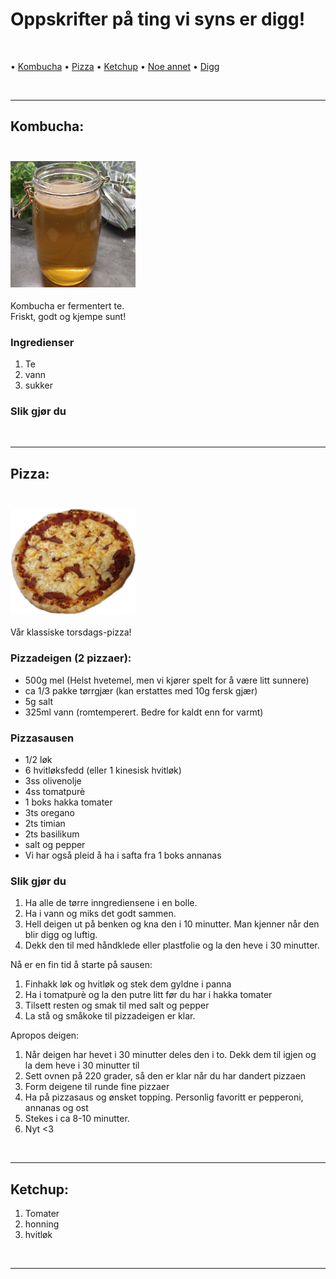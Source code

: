 # Oppskrifter på ting vi syns er digg!

<p align="center">
 <br>
 
 • <a href="#kombucha">Kombucha</a> • <a href="#pizza">Pizza</a> • <a href="#ketchup">Ketchup</a> • <a href="#">Noe annet</a> • <a href="#">Digg</a>
 
 <br>
</p>
<hr>


## Kombucha:

<h3>
 <br>
 <img src="images/kombucha-batch1.png" alt="Komucha i glass" width="200">
 <br>
 </h3>
 
 <p>
Kombucha er fermentert te. 
 <br>
Friskt, godt og kjempe sunt!
</p>

### Ingredienser
1. Te
2. vann
3. sukker

### Slik gjør du

<br>
<hr>

## Pizza:

<h3>
 <br>
<img src="images/pizza-no-gb.png" alt="Nydelig pizza" width="200" >
 <br>
</h3>

<p>
Vår klassiske torsdags-pizza!
</p>

### Pizzadeigen (2 pizzaer):
* 500g mel (Helst hvetemel, men vi kjører spelt for å være litt sunnere)
* ca 1/3 pakke tørrgjær (kan erstattes med 10g fersk gjær)
* 5g salt
* 325ml vann (romtemperert. Bedre for kaldt enn for varmt)

### Pizzasausen
* 1/2 løk
* 6 hvitløksfedd (eller 1 kinesisk hvitløk)
* 3ss olivenolje
* 4ss tomatpurè
* 1 boks hakka tomater
* 3ts oregano
* 2ts timian
* 2ts basilikum
* salt og pepper
* Vi har også pleid å ha i safta fra 1 boks annanas


### Slik gjør du
1. Ha alle de tørre inngrediensene i en bolle. 
2. Ha i vann og miks det godt sammen. 
3. Hell deigen ut på benken og kna den i 10 minutter. Man kjenner når den blir digg og luftig. 
4. Dekk den til med håndklede eller plastfolie og la den heve i 30 minutter. 
 
Nå er en fin tid å starte på sausen:
1. Finhakk løk og hvitløk og stek dem gyldne i panna
2. Ha i tomatpurè og la den putre litt før du har i hakka tomater
3. Tilsett resten og smak til med salt og pepper
4. La stå og småkoke til pizzadeigen er klar. 

Apropos deigen:
1. Når deigen har hevet i 30 minutter deles den i to. Dekk dem til igjen og la dem heve i 30 minutter til
2. Sett ovnen på 220 grader, så den er klar når du har dandert pizzaen
3. Form deigene til runde fine pizzaer 
4. Ha på pizzasaus og ønsket topping. Personlig favoritt er pepperoni, annanas og ost 
5. Stekes i ca 8-10 minutter. 
6. Nyt <3

<br>
<hr>


## Ketchup:
1. Tomater
2. honning
3. hvitløk


<br>
<hr>

